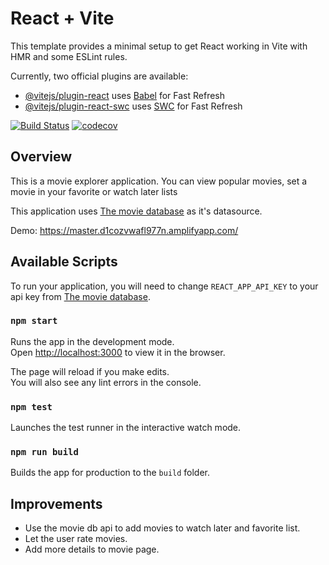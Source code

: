 # React + Vite

This template provides a minimal setup to get React working in Vite with HMR and some ESLint rules.

Currently, two official plugins are available:

- [@vitejs/plugin-react](https://github.com/vitejs/vite-plugin-react/blob/main/packages/plugin-react/README.md) uses [Babel](https://babeljs.io/) for Fast Refresh
- [@vitejs/plugin-react-swc](https://github.com/vitejs/vite-plugin-react-swc) uses [SWC](https://swc.rs/) for Fast Refresh


[![Build Status](https://travis-ci.org/Tolsee/movie-explorer.svg?branch=master)](https://travis-ci.org/Tolsee/movie-explorer)
[![codecov](https://codecov.io/gh/Tolsee/movie-explorer/branch/master/graph/badge.svg)](https://codecov.io/gh/Tolsee/movie-explorer)

## Overview

This is a movie explorer application. You can view popular movies, set a movie in your favorite or watch later lists<br>

This application uses [The movie database](https://themoviedb.org) as it's datasource.

Demo: https://master.d1cozvwafl977n.amplifyapp.com/

## Available Scripts

To run your application, you will need to change `REACT_APP_API_KEY` to your api key from [The movie database](https://themoviedb.org).<br>

### `npm start`

Runs the app in the development mode.<br>
Open [http://localhost:3000](http://localhost:3000) to view it in the browser.

The page will reload if you make edits.<br>
You will also see any lint errors in the console.

### `npm test`

Launches the test runner in the interactive watch mode.<br>

### `npm run build`

Builds the app for production to the `build` folder.<br>

## Improvements

- Use the movie db api to add movies to watch later and favorite list.
- Let the user rate movies.
- Add more details to movie page.
